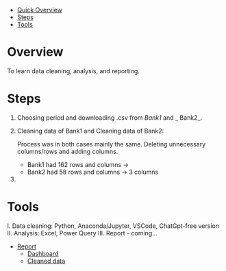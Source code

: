 - [Quick Overview](#overview)
- [Steps](#steps)
- [Tools](#tools)


# Overview
To learn data cleaning, analysis, and reporting.

# Steps
1. Choosing period and downloading .csv from _Bank1_ and _ Bank2_.
2. Cleaning data of Bank1 and Cleaning data of Bank2:
    
   Process was in both cases mainly the same. Deleting unnecessary columns/rows and adding columns.
   - Bank1 had 162 rows and columns ->
   - Bank2 had 58 rows and  columns -> 3 columns
4. 
   
   
   

# Tools
I. Data cleaning: Python, Anaconda/Jupyter, VSCode, ChatGpt-free version
II. Analysis: Excel, Power Query 
III. Report - coming...
- [Report](#result)
  * [Dashboard](#dashboard)
  * [Cleaned data](#cleaned-data)
